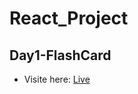 # React_Project


## Day1-FlashCard

- Visite here: [Live](https://courageous-rugelach-905659.netlify.app/)

